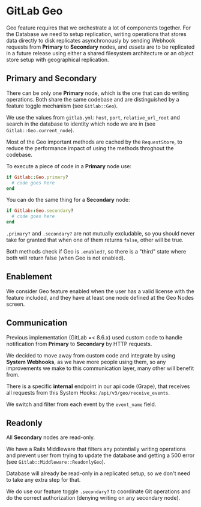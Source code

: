# GitLab Geo

Geo feature requires that we orchestrate a lot of components together.
For the Database we need to setup replication, writing operations that stores
data directly to disk replicates asynchronously by sending Webhook requests
from **Primary** to **Secondary** nodes, and _assets_ are to be replicated in
a future release using either a shared filesystem architecture or an object
store setup with geographical replication.


## Primary and Secondary

There can be only one **Primary** node, which is the one that can do writing
operations. Both share the same codebase and are distinguished by a feature
toggle mechanism (see `Gitlab::Geo`).

We use the values from `gitlab.yml`: `host`, `port`, `relative_url_root`
and search in the database to identity which node we are in
(see `Gitlab::Geo.current_node`).

Most of the Geo important methods are cached by the `RequestStore`, to reduce
the performance impact of using the methods throghout the codebase.

To execute a piece of code in a **Primary** node use:

```ruby
if Gitlab::Geo.primary?
  # code goes here
end
```

You can do the same thing for a **Secondary** node:

```ruby
if Gitlab::Geo.secondary?
  # code goes here
end
```

`.primary?` and `.secondary?` are not mutually excludable, so you should never
take for granted that when one of them returns `false`, other will be true.

Both methods check if Geo is `.enabled?`, so there is a "third" state where
both will return false (when Geo is not enabled).


## Enablement

We consider Geo feature enabled when the user has a valid license with the
feature included, and they have at least one node defined at the Geo Nodes
screen.


## Communication

Previous implementation (GitLab =< 8.6.x) used custom code to handle
notification from **Primary** to **Secondary** by HTTP requests.

We decided to move away from custom code and integrate by using
**System Webhooks**, as we have more people using them, so any
improvements we make to this communication layer, many other will
benefit from.

There is a specific **internal** endpoint in our api code (Grape),
that receives all requests from this System Hooks:
`/api/v3/geo/receive_events`.

We switch and filter from each event by the `event_name` field.


## Readonly

All **Secondary** nodes are read-only.

We have a Rails Middleware that filters any potentially writing operations
and prevent user from trying to update the database and getting a 500 error
(see `Gitlab::Middleware::ReadonlyGeo`).

Database will already be read-only in a replicated setup, so we don't need to
take any extra step for that.

We do use our feature toggle `.secondary?` to coordinate Git operations and do
the correct authorization (denying writing on any secondary node).
